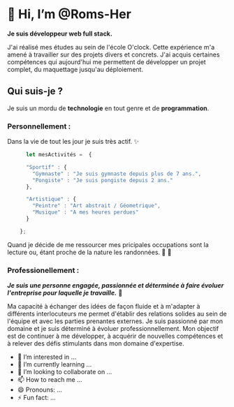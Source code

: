# 👋 Hi, I’m @Roms-Her
**Je suis développeur web full stack.**

J'ai réalisé mes études au sein de l'école O'clock.
Cette expérience m'a amené à travailler sur des projets divers et concrets. J'ai acquis certaines compétences qui aujourd'hui me permettent de développer un projet complet, du maquettage jusqu'au déploiement.

## Qui suis-je ?

  Je suis un mordu de **technologie** en tout genre et de **programmation**. 

  ### Personnellement :
  Dans la vie de tout les jour je suis très actif. ✨

```javascript
      let mesActivités =  {

      "Sportif" : {
        "Gymnaste" : "Je suis gymnaste depuis plus de 7 ans.",
        "Pongiste" : "Je suis pongiste depuis 2 ans."
      },

      "Artistique" : {
        "Peintre" : "Art abstrait / Géometrique",
        "Musique" : "A mes heures perdues"
      }

    };
```

  Quand je décide de me ressourcer mes pricipales occupations sont la lecture ou, étant proche de la nature les randonnées. 🌿 🌳

  ### Professionellement :
  
  ***Je suis une personne engagée, passionnée et déterminée à faire évoluer l'entreprise pour laquelle je travaille.*** 💪
  
  Ma capacité à échanger des idées de façon fluide et à m'adapter à différents interlocuteurs me permet d'établir des relations solides au sein de l'équipe et avec les parties prenantes externes. Je suis passionné par mon domaine et je suis déterminé à évoluer professionnellement. Mon objectif est de continuer à me développer, à acquérir de nouvelles compétences et à relever des défis stimulants dans mon domaine d'expertise.



- 👀 I’m interested in ...
- 🌱 I’m currently learning ...
- 💞️ I’m looking to collaborate on ...
- 📫 How to reach me ...
- 😄 Pronouns: ...
- ⚡ Fun fact: ...
